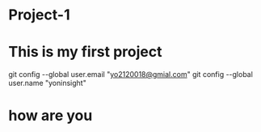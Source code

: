 # Project-1
# This is my first project


 git config --global user.email "yo2120018@gmial.com"
  git config --global user.name "yoninsight"

  # how are you